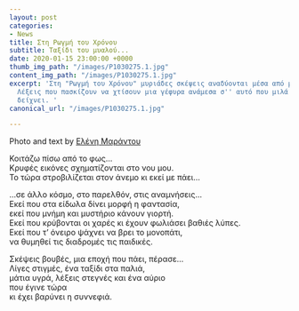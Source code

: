 ```yaml
---
layout: post
categories:
- News
title: Στη Ρωγμή του Χρόνου
subtitle: Ταξίδι του μυαλού...
date: 2020-01-15 23:00:00 +0000
thumb_img_path: "/images/P1030275.1.jpg"
content_img_path: "/images/P1030275.1.jpg"
excerpt: 'Στη "Ρωγμή του Χρόνου" μυριάδες σκέψεις αναδύονται μέσα από μια μόνο ματιά.
  Λέξεις που πασκίζουν να χτίσουν μια γέφυρα ανάμεσα σ'' αυτό που μιλά κι εκείνο που
  δείχνει. '
canonical_url: "/images/P1030275.1.jpg"

---
```

Photo and text by <a href="https://www.facebook.com/nena.mar.9" target="blank">Ελένη Μαράντου</a>

Κοιτάζω πίσω από το φως...  
Κρυφές εικόνες σχηματίζονται στο νου μου.  
Το τώρα στροβιλίζεται στον άνεμο κι εκεί με πάει…

...σε άλλο κόσμο, στο παρελθόν, στις αναμνήσεις…  
Εκεί που στα είδωλα δίνει μορφή η φαντασία,  
εκεί που μνήμη και μυστήριο κάνουν γιορτή.  
Εκεί που κρύβονται οι χαρές κι έχουν φωλιάσει βαθιές λύπες.  
Εκεί που τ’ όνειρο ψάχνει να βρει το μονοπάτι,  
να θυμηθεί τις διαδρομές τις παιδικές.

Σκέψεις βουβές, μια εποχή που πάει, πέρασε…  
Λίγες στιγμές, ένα ταξίδι στα παλιά,  
μάτια υγρά, λέξεις στεγνές και ένα αύριο  
που έγινε τώρα  
κι έχει βαρύνει η συννεφιά.